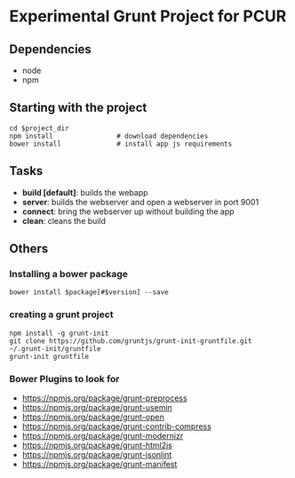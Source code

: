# Experimental Grunt Project for PCUR

## Dependencies

* node
* npm



## Starting with the project

```
cd $project_dir
npm install                # download dependencies
bower install              # install app js requirements
```


## Tasks

* **build [default]**: builds the webapp
* **server**: builds the webserver and open a webserver in port 9001
* **connect**: bring the webserver up without building the app
* **clean**: cleans the build






## Others

### Installing a bower package

```
bower install $package[#$version] --save
```


### creating a grunt project

```
npm install -g grunt-init
git clone https://github.com/gruntjs/grunt-init-gruntfile.git ~/.grunt-init/gruntfile
grunt-init gruntfile
```

### Bower Plugins to look for

* https://npmjs.org/package/grunt-preprocess
* https://npmjs.org/package/grunt-usemin
* https://npmjs.org/package/grunt-open
* https://npmjs.org/package/grunt-contrib-compress
* https://npmjs.org/package/grunt-modernizr
* https://npmjs.org/package/grunt-html2js
* https://npmjs.org/package/grunt-jsonlint
* https://npmjs.org/package/grunt-manifest